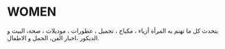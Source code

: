 WOMEN
=====

‏ يتحدث ‏كل ما تهتم به المرأة أزياء ، مكياج ، تجميل ، عطورات ، موديلات ، صحة، البيت و الديكور ،اخبار الفن، الحمل و الاطفال.
